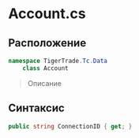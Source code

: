 
# Account.cs
## Расположение
```csharp
namespace TigerTrade.Tc.Data  
    class Account
```

> Описание

## Синтаксис
```csharp
public string ConnectionID { get; }
```
